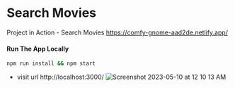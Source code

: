 

# Search Movies

Project in Action -  Search Movies   https://comfy-gnome-aad2de.netlify.app/ 

#### Run The App Locally

```sh
npm run install && npm start
```

- visit url http://localhost:3000/
![Screenshot 2023-05-10 at 12 10 13 AM](https://github.com/ashishva/react-search-movies/assets/2153396/89e4fa9d-fcc8-48d9-b054-87501cdd64b1)
